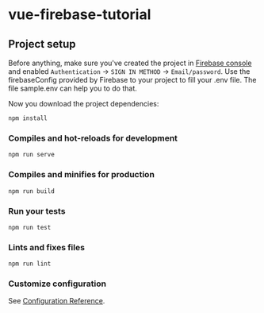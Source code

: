 # vue-firebase-tutorial

## Project setup
Before anything, make sure you've created the project in [Firebase console](https://console.firebase.google.com) and enabled `Authentication` -> `SIGN IN METHOD` -> `Email/password`. Use the firebaseConfig provided by Firebase to your project to fill your .env file. The file sample.env can help you to do that.

Now you download the project dependencies:
```
npm install
```

### Compiles and hot-reloads for development
```
npm run serve
```

### Compiles and minifies for production
```
npm run build
```

### Run your tests
```
npm run test
```

### Lints and fixes files
```
npm run lint
```

### Customize configuration
See [Configuration Reference](https://cli.vuejs.org/config/).
